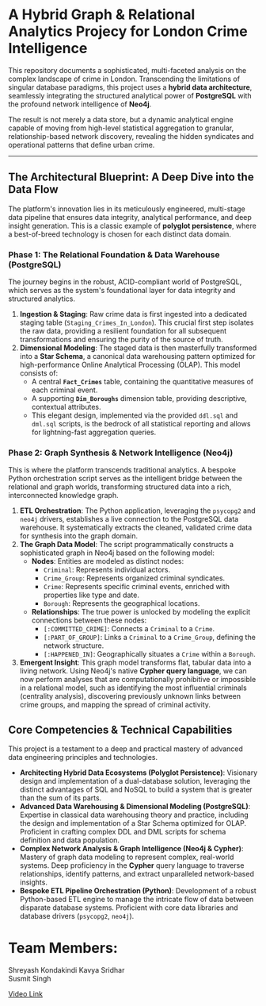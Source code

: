 # A Hybrid Graph & Relational Analytics Projecy for London Crime Intelligence

This repository documents a sophisticated, multi-faceted analysis on the complex landscape of crime in London. Transcending the limitations of singular database paradigms, this project uses a **hybrid data architecture**, seamlessly integrating the structured analytical power of **PostgreSQL** with the profound network intelligence of **Neo4j**.

The result is not merely a data store, but a dynamic analytical engine capable of moving from high-level statistical aggregation to granular, relationship-based network discovery, revealing the hidden syndicates and operational patterns that define urban crime.

-----

## The Architectural Blueprint: A Deep Dive into the Data Flow

The platform's innovation lies in its meticulously engineered, multi-stage data pipeline that ensures data integrity, analytical performance, and deep insight generation. This is a classic example of **polyglot persistence**, where a best-of-breed technology is chosen for each distinct data domain.

### **Phase 1: The Relational Foundation & Data Warehouse (PostgreSQL)**

The journey begins in the robust, ACID-compliant world of PostgreSQL, which serves as the system's foundational layer for data integrity and structured analytics.

1.  **Ingestion & Staging**: Raw crime data is first ingested into a dedicated staging table (`Staging_Crimes_In_London`). This crucial first step isolates the raw data, providing a resilient foundation for all subsequent transformations and ensuring the purity of the source of truth.
2.  **Dimensional Modeling**: The staged data is then masterfully transformed into a **Star Schema**, a canonical data warehousing pattern optimized for high-performance Online Analytical Processing (OLAP). This model consists of:
      * A central **`Fact_Crimes`** table, containing the quantitative measures of each criminal event.
      * A supporting **`Dim_Boroughs`** dimension table, providing descriptive, contextual attributes.
      * This elegant design, implemented via the provided `ddl.sql` and `dml.sql` scripts, is the bedrock of all statistical reporting and allows for lightning-fast aggregation queries.

### **Phase 2: Graph Synthesis & Network Intelligence (Neo4j)**

This is where the platform transcends traditional analytics. A bespoke Python orchestration script serves as the intelligent bridge between the relational and graph worlds, transforming structured data into a rich, interconnected knowledge graph.

1.  **ETL Orchestration**: The Python application, leveraging the `psycopg2` and `neo4j` drivers, establishes a live connection to the PostgreSQL data warehouse. It systematically extracts the cleaned, validated crime data for synthesis into the graph domain.
2.  **The Graph Data Model**: The script programmatically constructs a sophisticated graph in Neo4j based on the following model:
      * **Nodes**: Entities are modeled as distinct nodes:
          * `Criminal`: Represents individual actors.
          * `Crime_Group`: Represents organized criminal syndicates.
          * `Crime`: Represents specific criminal events, enriched with properties like type and date.
          * `Borough`: Represents the geographical locations.
      * **Relationships**: The true power is unlocked by modeling the explicit connections between these nodes:
          * `[:COMMITTED_CRIME]`: Connects a `Criminal` to a `Crime`.
          * `[:PART_OF_GROUP]`: Links a `Criminal` to a `Crime_Group`, defining the network structure.
          * `[:HAPPENED_IN]`: Geographically situates a `Crime` within a `Borough`.
3.  **Emergent Insight**: This graph model transforms flat, tabular data into a living network. Using Neo4j's native **Cypher query language**, we can now perform analyses that are computationally prohibitive or impossible in a relational model, such as identifying the most influential criminals (centrality analysis), discovering previously unknown links between crime groups, and mapping the spread of criminal activity.


## Core Competencies & Technical Capabilities

This project is a testament to a deep and practical mastery of advanced data engineering principles and technologies.

  * **Architecting Hybrid Data Ecosystems (Polyglot Persistence)**: Visionary design and implementation of a dual-database solution, leveraging the distinct advantages of SQL and NoSQL to build a system that is greater than the sum of its parts.
  * **Advanced Data Warehousing & Dimensional Modeling (PostgreSQL)**: Expertise in classical data warehousing theory and practice, including the design and implementation of a Star Schema optimized for OLAP. Proficient in crafting complex DDL and DML scripts for schema definition and data population.
  * **Complex Network Analysis & Graph Intelligence (Neo4j & Cypher)**: Mastery of graph data modeling to represent complex, real-world systems. Deep proficiency in the **Cypher** query language to traverse relationships, identify patterns, and extract unparalleled network-based insights.
  * **Bespoke ETL Pipeline Orchestration (Python)**: Development of a robust Python-based ETL engine to manage the intricate flow of data between disparate database systems. Proficient with core data libraries and database drivers (`psycopg2`, `neo4j`).


# Team Members:  
Shreyash Kondakindi
Kavya Sridhar                             
Susmit Singh

[Video Link](https://drive.google.com/file/d/1ZF9QO7tnyXrrVU-HLYtKCpzHmV4nDAQE/view?usp=sharing)

